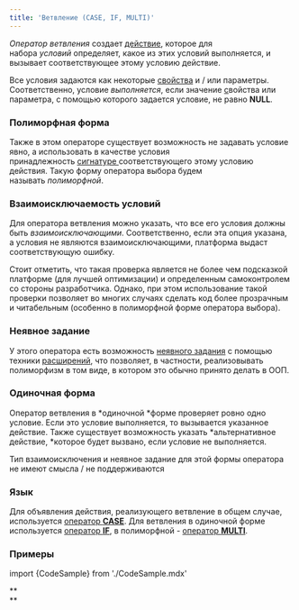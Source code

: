 ```yaml
---
title: 'Ветвление (CASE, IF, MULTI)'
---
```


*Оператор ветвления* создает [действие](Действия.md), которое для набора *условий* определяет, какое из этих условий выполняется, и вызывает соответствующее этому условию действие.

Все условия задаются как некоторые [свойства](Свойства.md) и / или параметры. Соответственно, условие *выполняется*, если значение [с](Свойства.md)войства или параметра, с помощью которого задается условие, не равно **NULL**.

### Полиморфная форма

Также в этом операторе существует возможность не задавать условие явно, а использовать в качестве условия принадлежность [сигнатуре ](Сигнатура_свойства_CLASS.md)соответствующего этому условию действия. Такую форму оператора выбора будем называть *полиморфной*.

### Взаимоисключаемость условий

Для оператора ветвления можно указать, что все его условия должны быть *взаимоисключающими*. Соответственно, если эта опция указана, а условия не являются взаимоисключающими, платформа выдаст соответствующую ошибку.

Стоит отметить, что такая проверка является не более чем подсказкой платформе (для лучшей оптимизации) и определенным самоконтролем со стороны разработчика. Однако, при этом использование такой проверки позволяет во многих случаях сделать код более прозрачным и читабельным (особенно в полиморфной форме оператора выбора).

### Неявное задание

У этого оператора есть возможность [неявного задания](Расширение_действий.md) с помощью техники [расширений](Расширения.md), что позволяет, в частности, реализовывать полиморфизм в том виде, в котором это обычно принято делать в ООП.

### Одиночная форма

Оператор ветвления в *одиночной *форме проверяет ровно одно условие. Если это условие выполняется, то вызывается указанное действие. Также существует возможность указать *альтернативное действие, *которое будет вызвано, если условие не выполняется.

Тип взаимоисключения и неявное задание для этой формы оператора не имеют смысла / не поддерживаются

### Язык

Для объявления действия, реализующего ветвление в общем случае, используется [оператор **CASE**](Оператор_CASE_д.md). Для ветвления в одиночной форме используется [оператор **IF**](Оператор_IF_..._THEN_д.md), в полиморфной - [оператор **MULTI**](Оператор_MULTI_д.md). 

### Примеры

import {CodeSample} from './CodeSample.mdx'

<CodeSample url="https://documentation.lsfusion.org/sample?file=ActionSample&block=case"/>


<CodeSample url="https://documentation.lsfusion.org/sample?file=ActionSample&block=ifthena"/>


<CodeSample url="https://documentation.lsfusion.org/sample?file=ActionSample&block=multi"/>

  

**  
**
